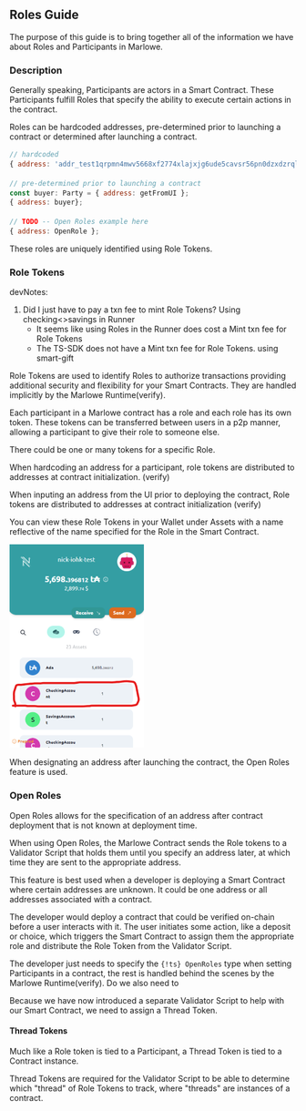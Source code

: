 ## Roles Guide

The purpose of this guide is to bring together all of the information we have about Roles and Participants in Marlowe.

### Description

Generally speaking, Participants are actors in a Smart Contract. These Participants fulfill Roles that specify the ability to execute certain actions in the contract.

Roles can be hardcoded addresses, pre-determined prior to launching a contract or determined after launching a contract.

```js
// hardcoded
{ address: 'addr_test1qrpmn4mwv5668xf2774xlajxjg6ude5cavsr56pn0dzxdzrql5hfz3tpzvdhkdsuc8p8q0xtztpr58emf9jlgf99xdmq7pkl99'};

// pre-determined prior to launching a contract
const buyer: Party = { address: getFromUI };
{ address: buyer};

// TODO -- Open Roles example here
{ address: OpenRole };
```

These roles are uniquely identified using Role Tokens.

### Role Tokens

devNotes:
1. Did I just have to pay a txn fee to mint Role Tokens? Using checking<>savings in Runner
    - It seems like using Roles in the Runner does cost a Mint txn fee for Role Tokens
    - The TS-SDK does not have a Mint txn fee for Role Tokens. using smart-gift

Role Tokens are used to identify Roles to authorize transactions providing additional security and flexibility for your Smart Contracts. They are handled implicitly by the Marlowe Runtime(verify).


Each participant in a Marlowe contract has a role and each role has its own token. These tokens can be transferred between users in a p2p manner, allowing a participant to give their role to someone else.

There could be one or many tokens for a specific Role.

When hardcoding an address for a participant, role tokens are distributed to addresses at contract initialization. (verify)

When inputing an address from the UI prior to deploying the contract, Role tokens are distributed to addresses at contract initialization (verify)

You can view these Role Tokens in your Wallet under Assets with a name reflective of the name specified for the Role in the Smart Contract.

![Nami Role Token](nami-role-token-better.png "CheckingAccount Role Token")

When designating an address after launching the contract, the Open Roles feature is used. 

### Open Roles

Open Roles allows for the specification of an address after contract deployment that is not known at deployment time.

When using Open Roles, the Marlowe Contract sends the Role tokens to a Validator Script that holds them until you specify an address later, at which time they are sent to the appropriate address.

This feature is best used when a developer is deploying a Smart Contract where certain addresses are unknown. It could be one address or all addresses associated with a contract.

The developer would deploy a contract that could be verified on-chain before a user interacts with it. The user initiates some action, like a deposit or choice, which triggers the Smart Contract to assign them the appropriate role and distribute the Role Token from the Validator Script.

The developer just needs to specify the `{!ts} OpenRoles` type when setting Participants in a contract, the rest is handled behind the scenes by the Marlowe Runtime(verify). Do we also need to 

Because we have now introduced a separate Validator Script to help with our Smart Contract, we need to assign a Thread Token.

#### Thread Tokens

Much like a Role token is tied to a Participant, a Thread Token is tied to a Contract instance.

Thread Tokens are required for the Validator Script to be able to determine which "thread" of Role Tokens to track, where "threads" are instances of a contract.

